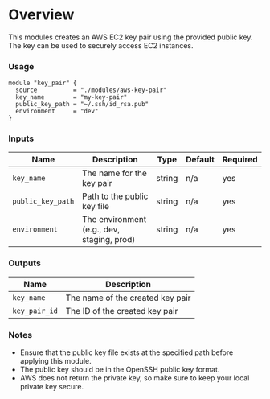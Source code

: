 # Overview

This modules creates an AWS EC2 key pair using the provided public key. The key can be used to securely access EC2 instances.

### Usage

```hcl
module "key_pair" {
  source          = "./modules/aws-key-pair"
  key_name        = "my-key-pair"
  public_key_path = "~/.ssh/id_rsa.pub"
  environment     = "dev"
}
```

### Inputs

| Name              | Description                                | Type   | Default | Required |
| ----------------- | ------------------------------------------ | ------ | ------- | -------- |
| `key_name`        | The name for the key pair                  | string | n/a     | yes      |
| `public_key_path` | Path to the public key file                | string | n/a     | yes      |
| `environment`     | The environment (e.g., dev, staging, prod) | string | n/a     | yes      |

### Outputs

| Name          | Description                      |
| ------------- | -------------------------------- |
| `key_name`    | The name of the created key pair |
| `key_pair_id` | The ID of the created key pair   |

### Notes

- Ensure that the public key file exists at the specified path before applying this module.
- The public key should be in the OpenSSH public key format.
- AWS does not return the private key, so make sure to keep your local private key secure.
